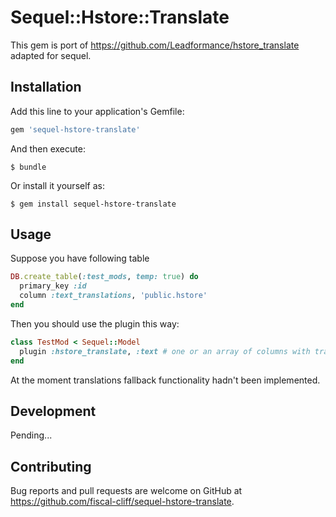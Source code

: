 # Sequel::Hstore::Translate

This gem is port of https://github.com/Leadformance/hstore_translate adapted for sequel.

## Installation

Add this line to your application's Gemfile:

```ruby
gem 'sequel-hstore-translate'
```

And then execute:

    $ bundle

Or install it yourself as:

    $ gem install sequel-hstore-translate

## Usage

Suppose you have following table

```ruby
DB.create_table(:test_mods, temp: true) do
  primary_key :id
  column :text_translations, 'public.hstore'
end
```

Then you should use the plugin this way:

```ruby
class TestMod < Sequel::Model
  plugin :hstore_translate, :text # one or an array of columns with translations
end
```

At the moment translations fallback functionality hadn't been implemented.

## Development

Pending...

## Contributing

Bug reports and pull requests are welcome on GitHub at https://github.com/fiscal-cliff/sequel-hstore-translate.
